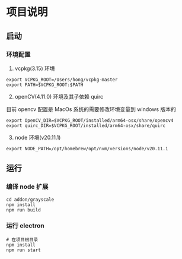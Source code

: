 # 项目说明

## 启动

### 环境配置

1. vcpkg(3.15) 环境

```
export VCPKG_ROOT=/Users/hong/vcpkg-master
export PATH=$VCPKG_ROOT:$PATH
```

2. openCV(4.11.0) 环境及其子依赖 quirc

目前 opencv 配置是 MacOs 系统的需要修改环境变量到 windows 版本的

```
export OpenCV_DIR=$VCPKG_ROOT/installed/arm64-osx/share/opencv4
export quirc_DIR=$VCPKG_ROOT/installed/arm64-osx/share/quirc
```

3. node 环境(v20.11.1)

```
export NODE_PATH=/opt/homebrew/opt/nvm/versions/node/v20.11.1
```

## 运行

### 编译 node 扩展

```
cd addon/grayscale
npm install
npm run build
```

### 运行 electron

```
# 在项目根目录
npm install
npm run start
```
